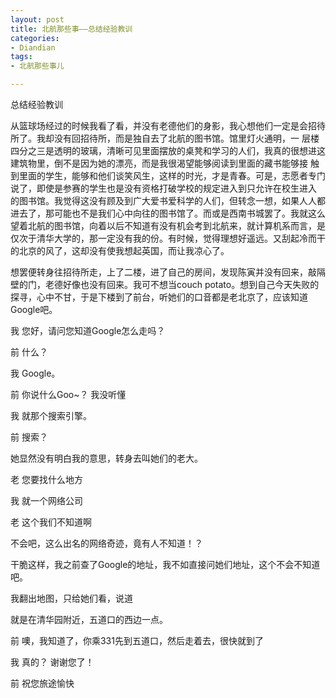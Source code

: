 ```yaml
---
layout: post
title: 北航那些事——总结经验教训
categories:
- Diandian
tags:
- 北航那些事儿

---
```

<p>总结经验教训</p>
<p>从篮球场经过的时候我看了看，并没有老德他们的身影，我心想他们一定是会招待所了。我却没有回招待所，而是独自去了北航的图书馆。馆里灯火通明，一 层楼四分之三是透明的玻璃，清晰可见里面摆放的桌凳和学习的人们，我真的很想进这建筑物里，倒不是因为她的漂亮，而是我很渴望能够阅读到里面的藏书能够接 触到里面的学生，能够和他们谈笑风生，这样的时光，才是青春。可是，志愿者专门说了，即使是参赛的学生也是没有资格打破学校的规定进入到只允许在校生进入 的图书馆。我觉得这没有顾及到广大爱书爱科学的人们，但转念一想，如果人人都进去了，那可能也不是我们心中向往的图书馆了。而或是西南书城罢了。我就这么 望着北航的图书馆，向着以后不知道有没有机会考到北航来，就计算机系而言，是仅次于清华大学的，那一定没有我的份。有时候，觉得理想好遥远。又刮起冷而干 的北京的风了，这却没有使我想起英国，而让我凉心了。</p>
<p>想罢便转身往招待所走，上了二楼，进了自己的房间，发现陈寅并没有回来，敲隔壁的门，老德好像也没有回来。我可不想当couch potato。想到自己今天失败的探寻，心中不甘，于是下楼到了前台，听她们的口音都是老北京了，应该知道Google吧。</p>
<p>我 您好，请问您知道Google怎么走吗？</p>
<p>前 什么？</p>
<p>我 Google。</p>
<p>前 你说什么Goo~？ 我没听懂</p>
<p>我 就那个搜索引擎。</p>
<p>前 搜索？</p>
<p>她显然没有明白我的意思，转身去叫她们的老大。</p>
<p>老 您要找什么地方</p>
<p>我 就一个网络公司</p>
<p>老 这个我们不知道啊</p>
<p>不会吧，这么出名的网络奇迹，竟有人不知道！？</p>
<p>干脆这样，我之前查了Google的地址，我不如直接问她们地址，这个不会不知道吧。</p>
<p>我翻出地图，只给她们看，说道</p>
<p>就是在清华园附近，五道口的西边一点。</p>
<p>前 噢，我知道了，你乘331先到五道口，然后走着去，很快就到了</p>
<p>我 真的？ 谢谢您了！</p>
<p>前 祝您旅途愉快</p>